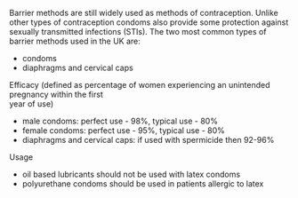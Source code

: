 Barrier methods are still widely used as methods of contraception. Unlike other types of contraception condoms also provide some protection against sexually transmitted infections (STIs). The two most common types of barrier methods used in the UK are:  
* condoms
* diaphragms and cervical caps

  
Efficacy (defined as percentage of women experiencing an unintended pregnancy within the first  
year of use)  
* male condoms: perfect use \- 98%, typical use \- 80%
* female condoms: perfect use \- 95%, typical use \- 80%
* diaphragms and cervical caps: if used with spermicide then 92\-96%

  
Usage  
* oil based lubricants should not be used with latex condoms
* polyurethane condoms should be used in patients allergic to latex
